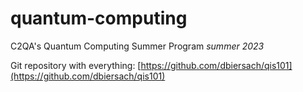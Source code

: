 # quantum-computing
C2QA's Quantum Computing Summer Program
*summer 2023*

Git repository with everything: [https://github.com/dbiersach/qis101](https://github.com/dbiersach/qis101)
